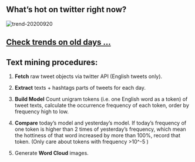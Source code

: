 ## What’s hot on twitter right now?

![trend-20200920][wordcloud]

[wordcloud]: https://raw.githubusercontent.com/xdqc/tweet-trend-everyday/master/word-cloud/trend-20200920.png?token=AF5V4P7ADR6KQBZ4CEDTNIK6AXRMU "trend-20200920"

## [Check trends on old days ...](https://github.com/xdqc/tweet-trend-everyday/tree/master/word-cloud)

## Text mining procedures:

1. **Fetch** raw tweet objects via twitter API (English tweets only).

2. **Extract** texts + hashtags parts of tweets for each day.

3. **Build Model** Count unigram tokens (i.e. one English word as a token) of tweet texts, calculate the occurrence frequency of each token, order by frequency high to low.

4. **Compare** today’s model and yesterday’s model. If today’s frequency of one token is higher than 2 times of yesterday’s frequency, which mean the hottiness of that word increased by more than 100%, record that token. (Only care about tokens with frequency >10^-5 )

5. Generate **Word Cloud** images.
